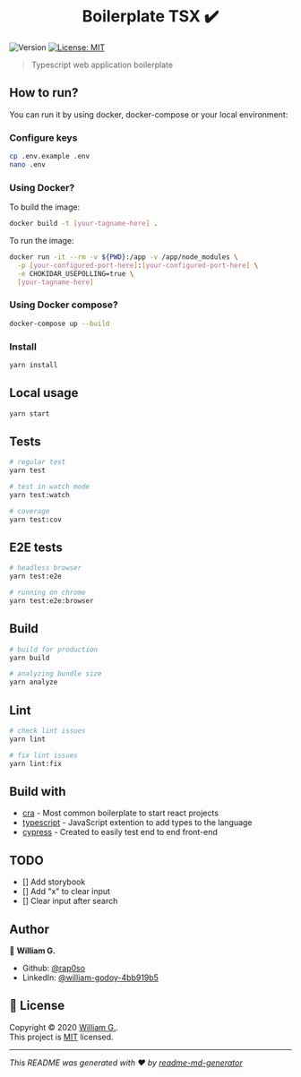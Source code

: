 <h1 align="center">Boilerplate TSX ✔️</h1>
<p>
  <img alt="Version" src="https://img.shields.io/badge/version-0.1.0-blue.svg?cacheSeconds=2592000" />
  <a href="https://opensource.org/licenses/MIT" target="_blank">
    <img alt="License: MIT" src="https://img.shields.io/badge/License-MIT-yellow.svg" />
  </a>
</p>

> Typescript web application boilerplate

## How to run?

You can run it by using docker, docker-compose or your local environment:

### Configure keys

```sh
cp .env.example .env
nano .env
```

### Using Docker?

To build the image:
```sh
docker build -t [your-tagname-here] .
```

To run the image:
```sh
docker run -it --rm -v ${PWD}:/app -v /app/node_modules \
  -p [your-configured-port-here]:[your-configured-port-here] \
  -e CHOKIDAR_USEPOLLING=true \
  [your-tagname-here]
```

### Using Docker compose?

```sh
docker-compose up --build
```
### Install

```sh
yarn install
```

## Local usage

```sh
yarn start
```

## Tests

```sh
# regular test
yarn test

# test in watch mode
yarn test:watch

# coverage
yarn test:cov
```

## E2E tests

```sh
# headless browser
yarn test:e2e

# running on chrome
yarn test:e2e:browser
```

## Build

```sh
# build for production
yarn build

# analyzing bundle size
yarn analyze
```

## Lint

```sh
# check lint issues
yarn lint

# fix lint issues
yarn lint:fix
```

## Build with

- [cra](https://create-react-app.dev) - Most common boilerplate to start react
  projects
- [typescript](https://www.typescriptlang.org) - JavaScript extention to add
  types to the language
- [cypress](https://www.cypress.io/) - Created to easily test end to end
  front-end

## TODO

- [] Add storybook
- [] Add "x" to clear input
- [] Clear input after search

## Author

🦊 **William G.**

- Github: [@rap0so](https://github.com/rap0so)
- LinkedIn:
  [@william-godoy-4bb919b5](https://linkedin.com/in/william-godoy-4bb919b5)
  
## 📝 License

Copyright © 2020 [William G.](https://github.com/rap0so).<br /> This project is
[MIT](https://opensource.org/licenses/MIT) licensed.

---

_This README was generated with ❤️ by
[readme-md-generator](https://github.com/kefranabg/readme-md-generator)_

